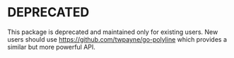 # DEPRECATED

This package is deprecated and maintained only for existing users. New users
should use https://github.com/twpayne/go-polyline which provides a similar but
more powerful API.
